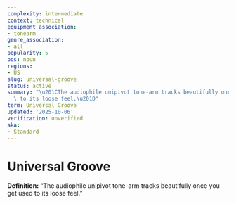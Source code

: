 ```yaml
---
complexity: intermediate
context: technical
equipment_association:
- tonearm
genre_association:
- all
popularity: 5
pos: noun
regions:
- US
slug: universal-groove
status: active
summary: "\u201CThe audiophile unipivot tone-arm tracks beautifully once you get used\
  \ to its loose feel.\u201D"
term: Universal Groove
updated: '2025-10-06'
verification: unverified
aka:
- Standard
---
```


# Universal Groove

**Definition:** “The audiophile unipivot tone-arm tracks beautifully once you get used to its loose feel.”


